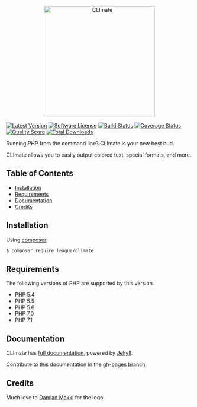 <p align="center"><img src="http://climate.thephpleague.com/img/CLImate_Blink-100k.gif" width="300" alt="CLImate" /></p>

[![Latest Version](https://img.shields.io/github/tag/thephpleague/climate.svg?style=flat&label=release)](https://github.com/thephpleague/climate/tags)
[![Software License](https://img.shields.io/badge/license-MIT-brightgreen.svg?style=flat)](LICENSE.md)
[![Build Status](https://img.shields.io/travis/thephpleague/climate/master.svg?style=flat)](https://travis-ci.org/thephpleague/climate)
[![Coverage Status](https://img.shields.io/scrutinizer/coverage/g/thephpleague/climate.svg?style=flat)](https://scrutinizer-ci.com/g/thephpleague/climate/code-structure)
[![Quality Score](https://img.shields.io/scrutinizer/g/thephpleague/climate.svg?style=flat)](https://scrutinizer-ci.com/g/thephpleague/climate)
[![Total Downloads](https://img.shields.io/packagist/dt/league/climate.svg?style=flat)](https://packagist.org/packages/league/climate)

Running PHP from the command line? CLImate is your new best bud.

CLImate allows you to easily output colored text, special formats, and more.

## Table of Contents

+ [Installation](#installation)
+ [Requirements](#requirements)
+ [Documentation](#documentation)
+ [Credits](#credits)

## Installation

Using [composer](https://packagist.org/packages/league/climate):

```bash
$ composer require league/climate
```

## Requirements

The following versions of PHP are supported by this version.

+ PHP 5.4
+ PHP 5.5
+ PHP 5.6
+ PHP 7.0
+ PHP 7.1

## Documentation

CLImate has [full documentation](http://climate.thephpleague.com), powered by [Jekyll](http://jekyllrb.com/).

Contribute to this documentation in the [gh-pages branch](https://github.com/thephpleague/climate/tree/gh-pages/).

## Credits

Much love to [Damian Makki](https://dribbble.com/damianmakki) for the logo.
